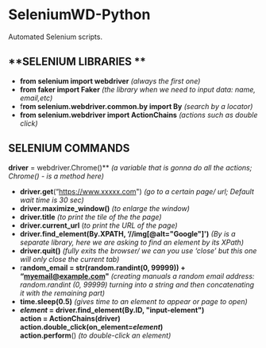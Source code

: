 # SeleniumWD-Python
Automated Selenium scripts.

## **SELENIUM LIBRARIES **


- **from selenium import webdriver** *(always the first one)*
- **from faker import Faker** *(the library when we need to input data: name, email,etc)*
- f**rom selenium.webdriver.common.by import By** *(search by a locator)*
- **from selenium.webdriver import ActionChains** *(actions such as double click)*

## **SELENIUM COMMANDS**

**driver** = webdriver.Chrome()** *(a variable that is gonna do all the actions; Chrome() - is a method here)*
- **driver.get**(“https://www.xxxxx.com") *(go to a certain page/ url; Default wait time is 30 sec)*
- **driver.maximize_window()** *(to enlarge the window)*
- **driver.title** *(to print the tile of the the page)*
- **driver.current_url** (*to print the URL of the page)*
- **driver.find_element(By.XPATH, ‘//img[@alt="Google"]')** *(By is a separate library, here we are asking to find an element by its XPath)*
- **driver.quit()** *(fully exits the browser/ we can you use ‘close’ but this one will only close the current tab)*
- r**andom_email = str(random.randint(0, 99999)) + “myemail@example.com"** *(creating manuals a random email address: random.randint (0, 99999) turning into a string and then concatenating it with the remaining part)*
- **time.sleep(0.5)** *(gives time to an element to appear or page to open)*
- ***element* = driver.find_element(By.ID, "input-element")  
action = ActionChains(driver)  
action.double_click(on_element=*element*)  
action.perform**() *(to double-click an element)*
